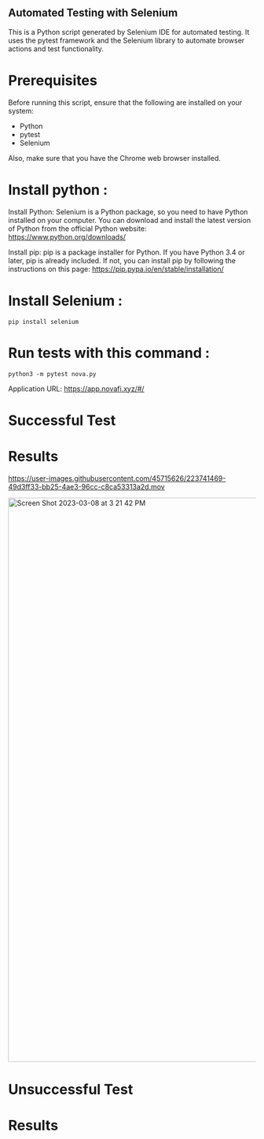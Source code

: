 ## Automated Testing with Selenium

This is a Python script generated by Selenium IDE for automated testing. It uses the pytest framework and the Selenium library to automate browser actions and test functionality.

# Prerequisites
Before running this script, ensure that the following are installed on your system:

- Python
- pytest
- Selenium

Also, make sure that you have the Chrome web browser installed.
# Install python :

Install Python: Selenium is a Python package, so you need to have Python installed on your computer. You can download and install the latest version of Python from the official Python website: https://www.python.org/downloads/

Install pip: pip is a package installer for Python. If you have Python 3.4 or later, pip is already included. If not, you can install pip by following the instructions on this page: https://pip.pypa.io/en/stable/installation/

# Install Selenium :
```pip install selenium ```

# Run tests with this command :

```python3 -m pytest nova.py```


Application URL: https://app.novafi.xyz/#/

# Successful Test
# Results

https://user-images.githubusercontent.com/45715626/223741469-49d3ff33-bb25-4ae3-96cc-c8ca53313a2d.mov



<img width="1145" alt="Screen Shot 2023-03-08 at 3 21 42 PM" src="https://user-images.githubusercontent.com/45715626/223737601-3b313b22-0b0a-4b38-a245-cb66b504e323.png">

# Unsuccessful Test
# Results

